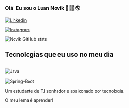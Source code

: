 ### Olá! Eu sou o Luan Novik 👨‍💻🌴🌎

[![Linkedin](https://img.shields.io/badge/LinkedIn-0077B5?style=for-the-badge&logo=linkedin&logoColor=white)](https://www.linkedin.com/in/luannovikprogradorjavati/)

[![Instagram](https://img.shields.io/badge/Instagram-E4405F?style=for-the-badge&logo=instagram&logoColor=white)](https://www.instagram.com/luannovik)

![Novik GitHub stats](https://github-readme-stats.vercel.app/api?username=lnovik&show_icons=true&theme=dracula)

## Tecnologias que eu uso no meu dia

<div style= "display: inline_block"><br/>
    <img align= "center" alt="Java" src="https://img.shields.io/badge/Java-ED8B00?style=for-the-badge&logo=java&logoColor=white">
<div style= "display: inline_block"><br/>
 <img align= "center" alt="Spring-Boot" src="https://img.shields.io/badge/Spring-6DB33F?style=for-the-badge&logo=spring&logoColor=white">

</div>

Um estudante de T.I sonhador e apaixonado por tecnologia.

O meu lema é aprender!
